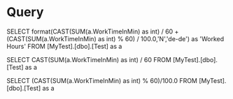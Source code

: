 # Query


SELECT format(CAST(SUM(a.WorkTimeInMin) as int) / 60 + (CAST(SUM(a.WorkTimeInMin) as int) % 60) / 100.0,'N','de-de') as 'Worked Hours'
  FROM [MyTest].[dbo].[Test] as a




SELECT CAST(SUM(a.WorkTimeInMin) as int) / 60
  FROM [MyTest].[dbo].[Test] as a




  SELECT (CAST(SUM(a.WorkTimeInMin) as int) % 60)/100.0
  FROM [MyTest].[dbo].[Test] as a

